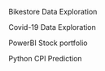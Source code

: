Bikestore Data Exploration

Covid-19 Data Exploration

PowerBI Stock portfolio 

Python CPI Prediction
